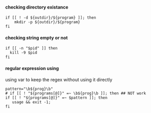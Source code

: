 #### checking directory existance
```
if [[ ! -d ${outdir}/${program} ]]; then
    mkdir -p ${outdir}/${program}
fi
```

#### checking string empty or not
```
if [[ -n "$pid" ]] then
  kill -9 $pid
fi
```

#### regular expression using
using var to keep the regex without using it directly
```
pattern="\b${prog}\b"
# if [[ ! "${programs[@]}" =~ \b${prog}\b ]]; then ## NOT work
if [[ ! "${programs[@]}" =~ $pattern ]]; then
   usage && exit -1;
fi
```
